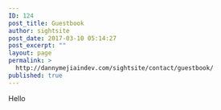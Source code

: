 ```yaml
---
ID: 124
post_title: Guestbook
author: sightsite
post_date: 2017-03-10 05:14:27
post_excerpt: ""
layout: page
permalink: >
  http://dannymejiaindev.com/sightsite/contact/guestbook/
published: true
---
```


Hello
